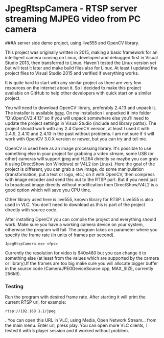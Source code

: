 # JpegRtspCamera - RTSP server streaming MJPEG video from PC camera


###A server side demo project, using live555 and OpenCV library.

This project was originally written in 2015, making a basic framework for an intelligent camera running on Linux, developed and debugged first in Visual Studio 2013, then transferred to Linux. Haven't tested the Linux version yet but will test it later and make build files also for Linux. At least I updated the project files to Visual Studio 2015 and verified if everything works.


It is quite hard to start with any similar project as there are very few resources on the internet about it. So I decided to make this project available on GitHub to help other developers with quick start on a similar project.

You will need to download OpenCV library, preferably 2.4.13 and unpack it. The installer is available [here](https://sourceforge.net/projects/opencvlibrary/files/opencv-win/2.4.13/opencv-2.4.13.exe/download). On my installation I unpacked it into folder "D:\OpenCV2.4.13" so if you will unpack somewhere else you'll need to update the project settings in Visual Studio (include and library paths). The project should work with any 2.4 OpenCV version, at least I used it with 2.4.9, 2.4.10 and 2.4.10 in the past without problems. I am not sure if it will work with OpenCV 3.0.X version or newer, but you can try and tell me.

OpenCV is used here as an image processing library. It's possible to use something else in your project for grabbing a video stream, some USB (or other) cameras will support jpeg and H.264 directly so maybe you can grab it using DirectShow (on Windows) or V4L2 (on Linux). Here the goal of the project is different, you can grab a raw image, do some manipulation (transformation, put a text or logo, etc.) on it with OpenCV, then compress with image encoder and send this out to the RTSP part. But if you need just to broadcast image directly without modification then DirectShow/V4L2 is a good option which will save you CPU time.

Other library used here is live555, known library for RTSP. Live555 is also used in VLC. You don't need to download as this is part of the project directly with source code.

After installing OpenCV you can compile the project and everything should work. Make sure you have a working camera device on your system, otherwise the program will fail. The program takes on parameter where you specify the frame rate (in units of frames per second).

```
JpegRtspCamera.exe <fps>
```

Currently the resolution for video is 640x480 but you can change it to something else (at least from the values which are supported by the camera or library).If the frames are too big make sure you will allocate bigger buffer in the source code (CameraJPEGDeviceSource.cpp, MAX_SIZE, currently 256kB).

### Testing

Run the program with desired frame rate. After starting it will print the current RTSP url, for example:
```
rtsp://192.168.1.1/jpeg
```
. You can open this URL in VLC, using Media, Open Network Stream... from the main menu. Enter url, press play. You can open more VLC clients, I tested it with 5 player session and it worked without problem.
